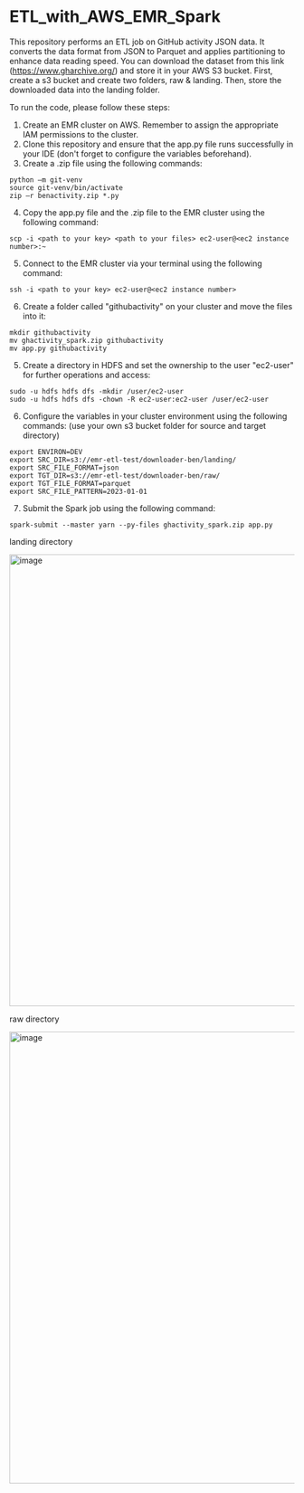 # ETL_with_AWS_EMR_Spark
This repository performs an ETL job on GitHub activity JSON data. It converts the data format from JSON to Parquet and applies partitioning to enhance data reading speed. You can download the dataset from this link (https://www.gharchive.org/) and store it in your AWS S3 bucket. First, create a s3 bucket and create two folders, raw & landing. Then, store the downloaded data into the landing folder.

To run the code, please follow these steps:

1. Create an EMR cluster on AWS. Remember to assign the appropriate IAM permissions to the cluster.
2. Clone this repository and ensure that the app.py file runs successfully in your IDE (don't forget to configure the variables beforehand).
3. Create a .zip file using the following commands:
```
python –m git-venv
source git-venv/bin/activate
zip –r benactivity.zip *.py
```

4. Copy the app.py file and the .zip file to the EMR cluster using the following command:
```
scp -i <path to your key> <path to your files> ec2-user@<ec2 instance number>:~
```

5. Connect to the EMR cluster via your terminal using the following command:
```
ssh -i <path to your key> ec2-user@<ec2 instance number>
```

6. Create a folder called "githubactivity" on your cluster and move the files into it:
```
mkdir githubactivity
mv ghactivity_spark.zip githubactivity
mv app.py githubactivity
```

5. Create a directory in HDFS and set the ownership to the user "ec2-user" for further operations and access:
```
sudo -u hdfs hdfs dfs -mkdir /user/ec2-user
sudo -u hdfs hdfs dfs -chown -R ec2-user:ec2-user /user/ec2-user
```

6. Configure the variables in your cluster environment using the following commands:
(use your own s3 bucket folder for source and target directory)
```
export ENVIRON=DEV
export SRC_DIR=s3://emr-etl-test/downloader-ben/landing/
export SRC_FILE_FORMAT=json
export TGT_DIR=s3://emr-etl-test/downloader-ben/raw/
export TGT_FILE_FORMAT=parquet
export SRC_FILE_PATTERN=2023-01-01
```

7. Submit the Spark job using the following command:
```
spark-submit --master yarn --py-files ghactivity_spark.zip app.py
```


landing directory

<img width="799" alt="image" src="https://github.com/behdad13/ETL_with_AWS_EMR_Spark/assets/58978680/01b4991e-9692-4db3-83de-725c22820fc2">




raw directory

<img width="799" alt="image" src="https://github.com/behdad13/ETL_with_AWS_EMR_Spark/assets/58978680/67b4013b-f3d6-40e5-8198-328b60b9214f">

